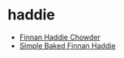 # haddie

 * [Finnan Haddie Chowder](index/f/finnan-haddie-chowder-51119010.json)
 * [Simple Baked Finnan Haddie](index/s/simple-baked-finnan-haddie.json)

